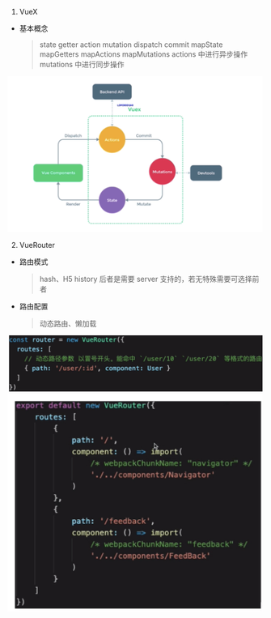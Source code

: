 1. VueX

- 基本概念
  > state getter action mutation
  > dispatch commit mapState mapGetters mapActions mapMutations
  > actions 中进行异步操作
  > mutations 中进行同步操作

![vuex流程图](./resource/004/vuex流程图.png)

2. VueRouter

- 路由模式

  > hash、H5 history
  > 后者是需要 server 支持的，若无特殊需要可选择前者

- 路由配置

  > 动态路由、懒加载

![VueRouter配置](./resource/004/VueRouter配置.png)
![VueRouter懒加载](./resource/004/VueRouter懒加载.jpg)

